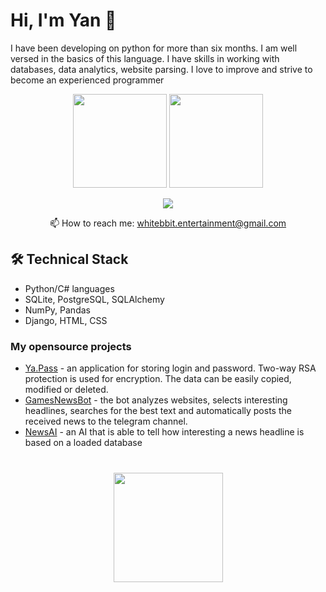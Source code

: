 # Hi, I'm Yan 👋
I have been developing on python for more than six months. I am well versed in the basics of this language. I have skills in working with databases, data analytics, website parsing. I love to improve and strive to become an experienced programmer

<p align='center'>
   <a href="https://github-readme-stats.vercel.app/api?username=whitebbit&show_icons=true&count_private=true"><img
           height=150
           src="https://github-readme-stats.vercel.app/api?username=whitebbit&show_icons=true&count_private=true"/></a>
   <a href="https://github.com/romankh3/github-readme-stats"><img height=150
                                                                  src="https://github-readme-stats.vercel.app/api/top-langs/?username=whitebbit&layout=compact"/></a>
</p>

<p align='center'>
   <a href="https://t.me/ynchkkkk">
       <img src="https://img.shields.io/badge/Telegram-2CA5E0?style=for-the-badge&logo=telegram&logoColor=white"/>
   </a>
<p align='center'>
   📫 How to reach me: <a href='mailto:whitebbit.entertainment@gmail.com'>whitebbit.entertainment@gmail.com</a>
</p>

## 🛠 Technical Stack
*   Python/C# languages
*   SQLite, PostgreSQL, SQLAlchemy
*   NumPy, Pandas 
*   Django, HTML, CSS

### My opensource projects

*   [Ya.Pass](https://github.com/whitebbit/Ya.Pass) - an application for storing login and password. Two-way RSA protection is used for encryption. The data can be easily copied, modified or deleted.
*   [GamesNewsBot](https://github.com/whitebbit/GamesNewsBot) - the bot analyzes websites, selects interesting headlines, searches for the best text and automatically posts the received news to the telegram channel.
*   [NewsAI](https://github.com/whitebbit/NewsAI) - an AI that is able to tell how interesting a news headline is based on a loaded database

<div align="center" style="margin: 40px 0">
   <a href="https://github.com/whitebbit/github-profile-views-counter">
       <img width="175px" src="https://komarev.com/ghpvc/?username=whitebbit&color=DE002D">
   </a>
</div>
